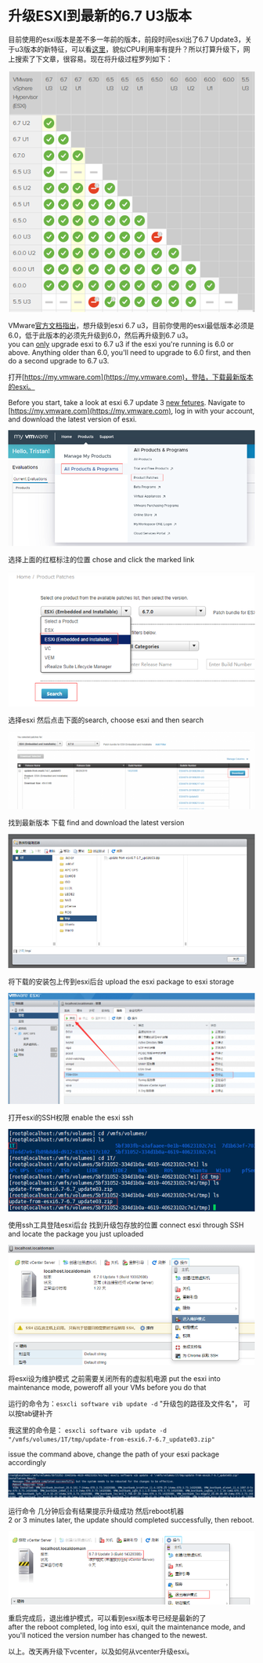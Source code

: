 # 升级ESXI到最新的6.7 U3版本


目前使用的esxi版本是差不多一年前的版本，前段时间esxi出了6.7 Update3，关于u3版本的新特征，可以看[这里](https://docs.vmware.com/cn/VMware-vSphere/6.7/rn/vsphere-esxi-67u3-release-notes.html)，貌似CPU利用率有提升？所以打算升级下，网上搜索了下文章，很容易。现在将升级过程罗列如下：

[![](images/01-1.png)](https://lijie.org/wp-content/uploads/2019/10/01-1.png)

VMware[官方文档指出](https://www.vmware.com/resources/compatibility/sim/interop_matrix.php#upgrade&solution=1)，想升级到esxi 6.7 u3，目前你使用的esxi最低版本必须是6.0，低于此版本的必须先升级到6.0，然后再升级到6.7 u3。  
you can [only](https://www.vmware.com/resources/compatibility/sim/interop_matrix.php#upgrade&solution=1) upgrade esxi to 6.7 u3 if the esxi you're running is 6.0 or above. Anything older than 6.0, you'll need to upgrade to 6.0 first, and then do a second upgrade to 6.7 u3.

打开[https://my.vmware.com](https://my.vmware.com)，登陆，下载最新版本的esxi。

Before you start, take a look at esxi 6.7 update 3 [new fetures](https://docs.vmware.com/en/VMware-vSphere/6.7/rn/vsphere-esxi-67u3-release-notes.html). Navigate to [https://my.vmware.com](https://my.vmware.com), log in with your account, and download the latest version of esxi.

[![](images/01.png)](https://lijie.org/wp-content/uploads/2019/10/01.png)

选择上面的红框标注的位置 chose and click the marked link

[![](images/02.png)](https://lijie.org/wp-content/uploads/2019/10/02.png)

选择esxi 然后点击下面的search, choose esxi and then search

[![](images/03-1024x322.png)](https://lijie.org/wp-content/uploads/2019/10/03.png)

找到最新版本 下载 find and download the latest version

[![](images/04.png)](https://lijie.org/wp-content/uploads/2019/10/04.png)

将下载的安装包上传到esxi后台 upload the esxi package to esxi storage

[![](images/05-1024x459.png)](https://lijie.org/wp-content/uploads/2019/10/05.png)

打开esxi的SSH权限 enable the esxi ssh

[![](images/06.png)](https://lijie.org/wp-content/uploads/2019/10/06.png)

使用ssh工具登陆esxi后台 找到升级包存放的位置 connect esxi through SSH and locate the package you just uploaded

[![](images/07.png)](https://lijie.org/wp-content/uploads/2019/10/07.png)

将esxi设为维护模式 之前需要关闭所有的虚拟机电源 put the esxi into maintenance mode, poweroff all your VMs before you do that

运行的命令为：```esxcli software vib update -d``` "升级包的路径及文件名"， 可以按tab键补齐

我这里的命令是： ```esxcli software vib update -d "/vmfs/volumes/1T/tmp/update-from-esxi6.7-6.7_update03.zip"```

issue the command above, change the path of your esxi package accordingly

[![](images/08-1024x100.png)](https://lijie.org/wp-content/uploads/2019/10/08.png)

运行命令 几分钟后会有结果提示升级成功 然后reboot机器  
2 or 3 minutes later, the update should completed successfully, then reboot.

[![](images/09.png)](https://lijie.org/wp-content/uploads/2019/10/09.png)

重启完成后，退出维护模式，可以看到esxi版本号已经是最新的了  
after the reboot completed, log into esxi, quit the maintenance mode, and you'll noticed the version number has changed to the newest.

以上。改天再升级下vcenter，以及如何从vcenter升级esxi。


